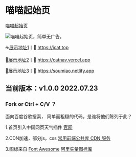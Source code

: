 # 喵喵起始页
[喵喵起始页](https://plaidwork.github.io)

![](https://s.plaidweb.top/static/icon/32.png)喵喵起始页，简单无广告。

☕[展示地址1](https://icat.top "喵喵起始页")丨🤞 https://icat.top

🎈[展示地址2](https://catnav.vercel.app "喵喵起始页")丨🤞 https://catnav.vercel.app

🍭[展示地址3](https://soumiao.netlify.app "喵喵起始页")丨🤞 https://soumiao.netlify.app

## 当前版本：v1.0.0 2022.07.23
### Fork or Ctrl + C/V ？
面向百度谷歌搜索，
简单而粗糙的代码，是谁将他们陈列于此？

1.首页引入中国网页天气插件 [官网](http://www.weather.com.cn "中国天气网")

2.CDN加速，部分js，css [常用前端公共库 CDN 服务](https://css.loli.net/ "常用前端公共库 CDN 服务")

3.图标来自 [Font Awesome](https://fontawesome.com/ "Font Awesome") [阿里矢量图标库](https://www.iconfont.cn/ "阿里巴巴矢量图标库")

